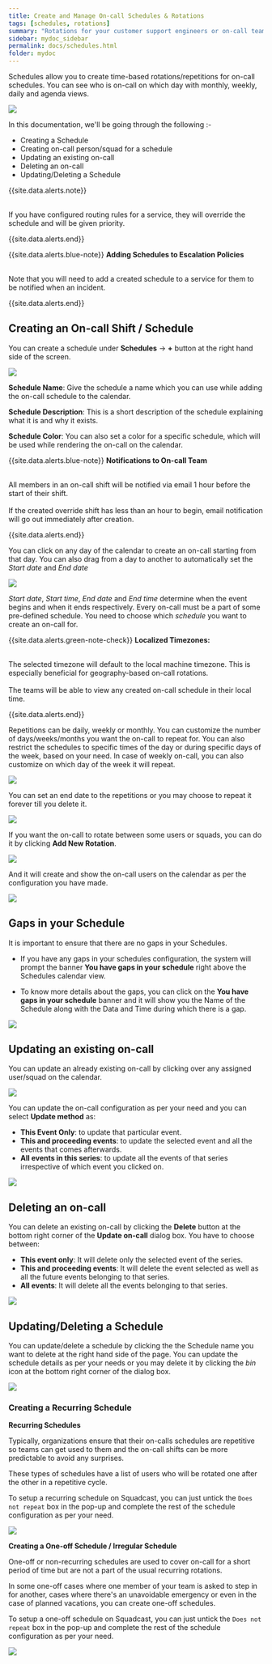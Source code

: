 ```yaml
---
title: Create and Manage On-call Schedules & Rotations
tags: [schedules, rotations]
summary: "Rotations for your customer support engineers or on-call teams"
sidebar: mydoc_sidebar
permalink: docs/schedules.html
folder: mydoc
---
```


Schedules allow you to create time-based rotations/repetitions for on-call schedules. You can see who is on-call on which day with monthly, weekly, daily and agenda views.

![](images/schedules_1.png)

In this documentation, we'll be going through the following :-
- Creating a Schedule
- Creating on-call person/squad for a schedule
- Updating an existing on-call
- Deleting an on-call
- Updating/Deleting a Schedule

{{site.data.alerts.note}}
<br/><br/><p>If you have configured routing rules for a service, they will override the schedule and will be given priority.</p>
{{site.data.alerts.end}}

{{site.data.alerts.blue-note}}
<b>Adding Schedules to Escalation Policies</b>
<br/><br/><p>Note that you will need to add a created schedule to a service for them to be notified when an incident.</p>
{{site.data.alerts.end}}

## Creating an On-call Shift / Schedule

You can create a schedule under **Schedules** → **+** button at the right hand side of the screen.

![](images/schedules_2.png)

**Schedule Name**: Give the schedule a name which you can use while adding the on-call schedule to the calendar.

**Schedule Description**: This is a short description of the schedule explaining what it is and why it exists. 

**Schedule Color**: You can also set a color for a specific schedule, which will be used while rendering the on-call on the calendar.

{{site.data.alerts.blue-note}}
<b>Notifications to On-call Team</b>
<br/><br/><p>All members in an on-call shift will be notified via email 1 hour before the start of their shift.<br/><br/>
If the created override shift has less than an hour to begin, email notification will go out immediately after creation.</p>
{{site.data.alerts.end}}

You can click on any day of the calendar to create an on-call starting from that day. You can also drag from a day to another to automatically set the *Start date* and *End date*

![](images/schedules_3.png)

*Start date*, *Start time*, *End date* and *End time* determine when the event begins and when it ends respectively. 
Every on-call must be a part of some pre-defined schedule. You need to choose which *schedule* you want to create an on-call for.

{{site.data.alerts.green-note-check}}
<b>Localized Timezones:</b>
<br/><br/><p>The selected timezone will default to the local machine timezone. This is especially beneficial for geography-based on-call rotations. <br/><br/>The teams will be able to view any created on-call schedule in their local time.</p>
{{site.data.alerts.end}}

Repetitions can be daily, weekly or monthly. You can customize the number of days/weeks/months you want the on-call to repeat for. You can also restrict the schedules to specific times of the day or during specific days of the week, based on your need.
In case of weekly on-call, you can also customize on which day of the week it will repeat.

![](images/schedules_4.png)

You can set an end date to the repetitions or you may choose to repeat it forever till you delete it.

![](images/schedules_5.png)

If you want the on-call to rotate between some users or squads, you can do it by clicking **Add New Rotation**.

![](images/schedules_6.png)

And it will create and show the on-call users on the calendar as per the configuration you have made.

![](images/schedules_7.png)

## Gaps in your Schedule 

It is important to ensure that there are no gaps in your Schedules. 

- If you have any gaps in your schedules configuration, the system will prompt the banner **You have gaps in your schedule** right above the Schedules calendar view.

- To know more details about the gaps, you can click on the **You have gaps in your schedule** banner and it will show you the Name of the Schedule along with the Data and Time during which there is a gap. 

![](images/schedules_14.png)

## Updating an existing on-call

You can update an already existing on-call by clicking over any assigned user/squad on the calendar.

![](images/schedules_8.png)

You can update the on-call configuration as per your need and you can select **Update method** as:
-  **This Event Only**: to update that particular event.
-  **This and proceeding events**: to update the selected event and all the events that comes afterwards.
- **All events in this series**: to update all the events of that series irrespective of which event you clicked on.

![](images/schedules_9.png)

## Deleting an on-call

You can delete an existing on-call by clicking the **Delete** button at the bottom right corner of the **Update on-call** dialog box.
You have to choose between:
- **This event only**: It will delete only the selected event of the series.
- **This and proceeding events**: It will delete the event selected as well as all the future events belonging to that series.
- **All events**: It will delete all the events belonging to that series.

![](images/schedules_10.png)

## Updating/Deleting a Schedule

You can update/delete a schedule by clicking the the Schedule name you want to delete at the right hand side of the page. You can update the schedule details as per your needs or you may delete it by clicking the *bin* icon at the bottom right corner of the dialog box. 

![](images/schedules_11.png)

### Creating a Recurring Schedule

**Recurring Schedules**

Typically, organizations ensure that their on-calls schedules are repetitive so teams can get used to them and the on-call shifts can be more predictable to avoid any surprises. 

These types of schedules have a list of users who will be rotated one after the other in a repetitive cycle. 

To setup a recurring schedule on Squadcast, you can just untick the `Does not repeat` box in the pop-up and complete the rest of the schedule configuration as per your need.

![](images/schedules_12.png)

**Creating a One-off Schedule / Irregular Schedule**

One-off or non-recurring schedules are used to cover on-call for a short period of time but are not a part of the usual recurring rotations. 

In some one-off cases where one member of your team is asked to step in for another, cases where there's an unavoidable emergency or even in the case of planned vacations, you can create one-off  schedules. 

To setup a one-off schedule on Squadcast, you can just untick the `Does not repeat` box in the pop-up and complete the rest of the schedule configuration as per your need.

![](images/schedules_13.png)